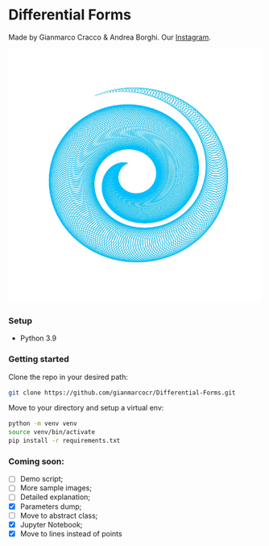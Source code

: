 # Differential Forms

Made by Gianmarco Cracco & Andrea Borghi. Our [Instagram](https://instagram.com/differentialforms?igshid=YmMyMTA2M2Y=).

![](sample_img/sample_plot.jpg)

[//]: # (<img src="./Sample_imgs/sample_plot.jpg" width=""/>)
### Setup
* Python 3.9

### Getting started
Clone the repo in your desired path:
```bash
git clone https://github.com/gianmarcocr/Differential-Forms.git
```

Move to your directory and setup a virtual env:
```bash
python -m venv venv
source venv/bin/activate
pip install -r requirements.txt
```


### Coming soon:
- [ ] Demo script;
- [ ] More sample images; 
- [ ] Detailed explanation;
- [x] Parameters dump;
- [ ] Move to abstract class;
- [x] Jupyter Notebook;
- [x] Move to lines instead of points